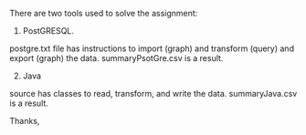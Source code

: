 There are two tools used to solve the assignment:
1) PostGRESQL.

postgre.txt file has instructions to import (graph) and transform (query) and export (graph) the data. summaryPsotGre.csv is a result.

2) Java

source has classes to read, transform, and write the data. summaryJava.csv is a result.

Thanks,
